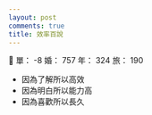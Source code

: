 ```yaml
---
layout: post
comments: true
title: 效率百說
---
```


:japanese_goblin: 單： -8 婚： 757 年： 324 旅： 190

- 因為了解所以高效
- 因為明白所以能力高
- 因為喜歡所以長久

